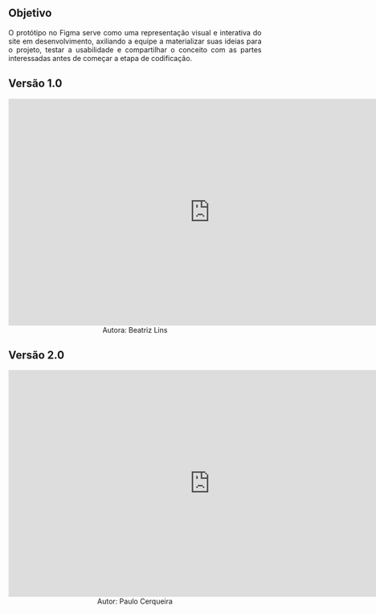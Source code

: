 
## **Objetivo**

<p align="justify">O protótipo no Figma serve como uma representação visual e interativa do site em desenvolvimento, axiliando a equipe a materializar suas ideias para o projeto, testar a usabilidade e compartilhar o conceito com as partes interessadas antes de começar a etapa de codificação. </p>


## **Versão 1.0**

<iframe style="border: 1px solid rgba(0, 0, 0, 0.1);" width="800" height="450" src="https://embed.figma.com/design/num8z1OAJ4yBkmS03hBeh1/MDS-Figma?node-id=0-1&embed-host=share" allowfullscreen></iframe>

<center>Autora: Beatriz Lins</center>

## **Versão 2.0**

<iframe style="border: 1px solid rgba(0, 0, 0, 0.1);" width="800" height="450" src="https://embed.figma.com/design/2g7UbXLiVYDQGRj4yHOYHb/MOSP-DESKTOP?node-id=0-1&embed-host=share" allowfullscreen></iframe>

<center>Autor: Paulo Cerqueira</center>